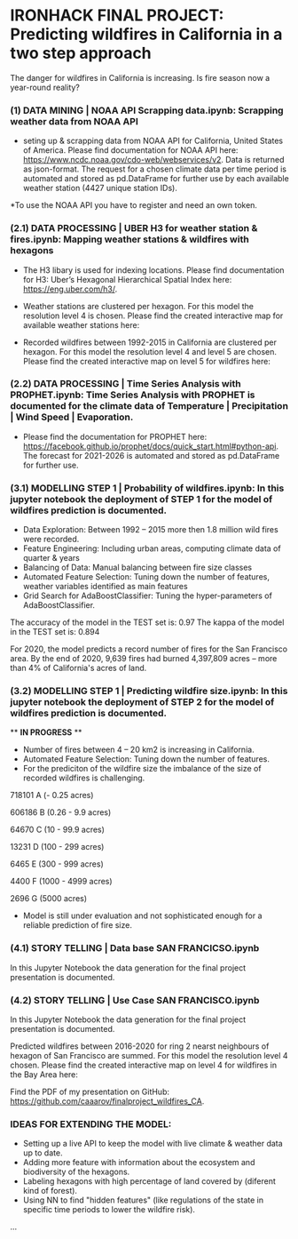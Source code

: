 # IRONHACK FINAL PROJECT: Predicting wildfires in California in a two step approach

The danger for wildfires in California is increasing. Is fire season now a year-round reality?

### (1) DATA MINING | NOAA API Scrapping data.ipynb: Scrapping weather data from NOAA API

- seting up & scrapping data from NOAA API for California, United States of America. Please find documentation for NOAA API here: https://www.ncdc.noaa.gov/cdo-web/webservices/v2. Data is returned as json-format. The request for a chosen climate data per time period is automated and stored as pd.DataFrame for further use by each available weather station (4427 unique station IDs).  

*To use the NOAA API you have to register and need an own token. 

### (2.1) DATA PROCESSING | UBER H3 for weather station & fires.ipynb: Mapping weather stations & wildfires with hexagons 

-  The H3 libary is used for indexing locations. Please find documentation for H3: Uber’s Hexagonal Hierarchical Spatial Index here: https://eng.uber.com/h3/. 

- Weather stations are clustered per hexagon. For this model the resolution level 4 is chosen. Please find the created interactive map for available weather stations here: 

- Recorded wildfires between 1992-2015 in California are clustered per hexagon. For this model the resolution level 4 and level 5 are chosen. Please find the created interactive map on level 5 for wildfires here: 

### (2.2) DATA PROCESSING | Time Series Analysis with PROPHET.ipynb: Time Series Analysis with PROPHET is documented for the climate data of Temperature | Precipitation | Wind Speed | Evaporation. 

- Please find the documentation for PROPHET here: https://facebook.github.io/prophet/docs/quick_start.html#python-api. The forecast for 2021-2026 is automated and stored as pd.DataFrame for further use. 

### (3.1) MODELLING STEP 1 | Probability of wildfires.ipynb: In this jupyter notebook the deployment of STEP 1 for the model of wildfires prediction is documented.

- Data Exploration: Between 1992 – 2015 more then 1.8 million wild fires were recorded.
- Feature Engineering: Including urban areas, computing climate data of quarter & years
- Balancing of Data: Manual balancing between fire size classes
- Automated Feature Selection: Tuning down the number of features, weather variables identified as main features
- Grid Search for AdaBoostClassifier: Tuning the hyper-parameters of AdaBoostClassifier.

The accuracy of the model in the TEST set is:  0.97
The kappa of the model in the TEST set is:  0.894

For 2020, the model predicts a record number of fires for the San Francisco area. By the end of 2020, 9,639 fires had burned 4,397,809 acres – more than 4% of California's acres of land.

### (3.2) MODELLING STEP 1 | Predicting wildfire size.ipynb: In this jupyter notebook the deployment of STEP 2 for the model of wildfires prediction is documented. 

** **IN PROGRESS** **

- Number of fires between 4 – 20 km2 is increasing in California. 
- Automated Feature Selection: Tuning down the number of features.
- For the prediciton of the wildfire size the imbalance of the size of recorded wildfires is challenging. 

718101 A (- 0.25 acres)

606186 B (0.26 - 9.9 acres) 

64670  C (10 - 99.9 acres)   

13231  D (100 - 299 acres)   

6465   E (300 - 999 acres)  

4400   F (1000 - 4999 acres)

2696   G (5000 acres)


- Model is still under evaluation and not sophisticated enough for a reliable prediction of fire size.

### (4.1) STORY TELLING | Data base SAN FRANCICSO.ipynb 

In this Jupyter Notebook the data generation for the final project presentation is documented.

### (4.2) STORY TELLING | Use Case SAN FRANCISCO.ipynb

In this Jupyter Notebook the data generation for the final project presentation is documented. 

Predicted wildfires between 2016-2020 for ring 2 nearst neighbours of hexagon of San Francisco are summed. For this model the resolution level 4 chosen. Please find the created interactive map on level 4 for wildfires in the Bay Area here: 

Find the PDF of my presentation on GitHub: https://github.com/caaarov/finalproject_wildfires_CA.

###  IDEAS FOR EXTENDING THE MODEL:
- Setting up a live API to keep the model with live climate & weather data up to date.
- Adding more feature with information about the ecosystem and biodiversity of the hexagons. 
- Labeling hexagons with high percentage of land covered by (diferent kind of forest).
- Using NN to find "hidden features" (like regulations of the state in specific time periods to lower the wildfire risk).

...
